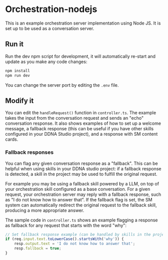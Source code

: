 # Orchestration-nodejs

This is an example orchestration server implementation using Node JS.
It is set up to be used as a conversation server.

## Run it

Run the dev npm script for development, it will automatically re-start and update as you make any code changes:

```sh
npm install
npm run dev
```

You can change the server port by editing the `.env` file.

## Modify it

You can edit the `handleRequest()` function in `controller.ts`.
The example takes the input from the conversation request and sends an "echo" conversation response. It also shows examples of how to set up a welcome message, a fallback response (this can be useful if you have other skills configured in your DDNA Studio project), and a response with SM content cards.

### Fallback responses

You can flag any given conversation response as a "fallback". This can be helpful when using skills in your DDNA studio project: if a fallback response is detected, a skill in the project may be used to fulfill the original request.

For example you may be using a fallback skill powered by a LLM, on top of your orchestration skill configured as a base conversation. For a given request, your orchestration server may reply with a fallback response, such as "I do not know how to answer that". If the fallback flag is set, the SM system can automatically redirect the original request to the fallback skill, producing a more appropriate answer.

The sample code in `controller.ts` shows an example flagging a response as fallback for any request that starts with the word "why":

```ts
// Set fallback response example (can be handled by skills in the project)
if (req.input.text.toLowerCase().startsWith('why')) {
    resp.output.text = 'I do not know how to answer that';
    resp.fallback = true;
}
```
